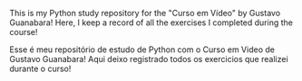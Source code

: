 This is my Python study repository for the "Curso em Vídeo" by Gustavo Guanabara!
Here, I keep a record of all the exercises I completed during the course!

Esse é meu repositório de estudo de Python com o Curso em Video de Gustavo Guanabara!
Aqui deixo registrado todos os exercicios que realizei durante o curso!

